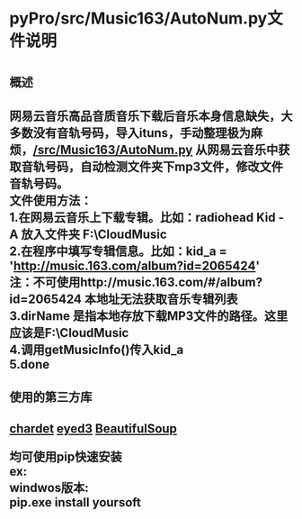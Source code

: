 <h1>pyPro/src/Music163/AutoNum.py文件说明<h1/>

<h2>概述<h2/>

网易云音乐高品音质音乐下载后音乐本身信息缺失，大多数没有音轨号码，导入ituns，手动整理极为麻烦，<a href="https://github.com/northyoung/pyPro/blob/master/src/Music163/AutoNum.py">/src/Music163/AutoNum.py<a/> 从网易云音乐中获取音轨号码，自动检测文件夹下mp3文件，修改文件音轨号码。<br/>
文件使用方法：<br/>
1.在网易云音乐上下载专辑。比如：radiohead  Kid - A  放入文件夹 F:\CloudMusic<br/>
2.在程序中填写专辑信息。比如：kid_a = 'http://music.163.com/album?id=2065424' <br/>
  注：不可使用http://music.163.com/#/album?id=2065424 本地址无法获取音乐专辑列表<br/>
3.dirName 是指本地存放下载MP3文件的路径。这里应该是F:\CloudMusic<br/>
4.调用getMusicInfo()传入kid_a <br/>
5.done

<h2>使用的第三方库<h2/>

<a href="https://pypi.python.org/pypi/chardet">chardet<a/>
<a href="http://eyed3.nicfit.net/">eyed3<a/>
<a href="http://www.crummy.com/software/BeautifulSoup/">BeautifulSoup<a/>

均可使用pip快速安装<br>
ex:<br/>
windwos版本:<br/>
pip.exe install yoursoft
